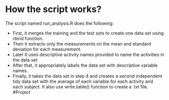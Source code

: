 # How the script works?

The script named run_analysis.R does the following: 

* First, it merges the training and the test sets to create one data set using rbind function.
* Then it extracts only the measurements on the mean and standard deviation for each measurement. 
* Later it uses descriptive activity names provided to name the activities in the data set
* After that, it appropriately labels the data set with descriptive variable names. 
* Finally, it takes the data set in step 4 and creates a second independent tidy data set with the average of each variable for each activity and each subject. It also use write.table() function to create a .txt file.
#Project
